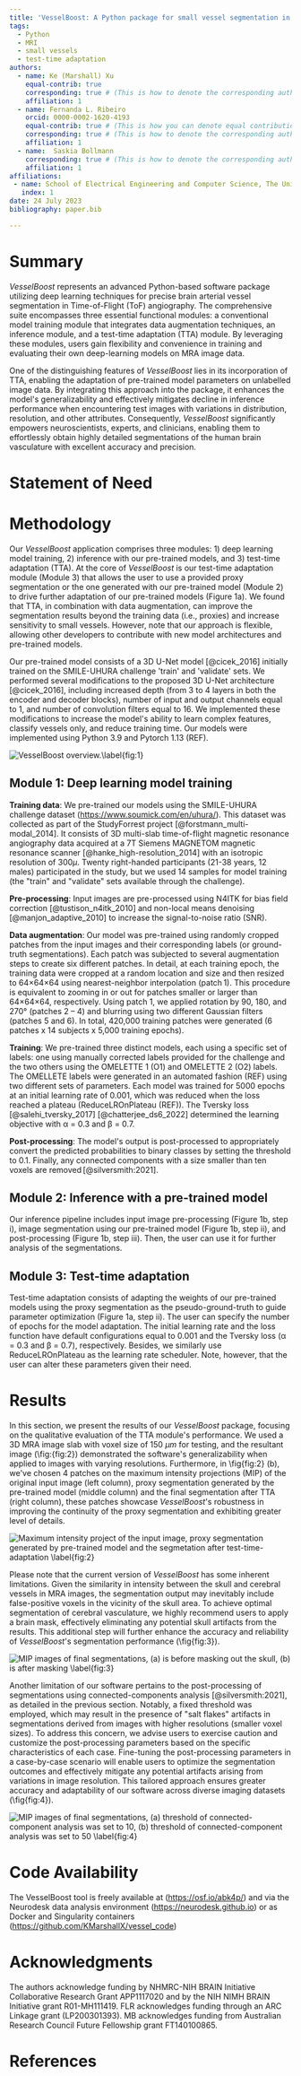 ```yaml
---
title: 'VesselBoost: A Python package for small vessel segmentation in human magnetic resonance angiography data'
tags:
  - Python
  - MRI
  - small vessels
  - test-time adaptation
authors:
  - name: Ke (Marshall) Xu
    equal-contrib: true
    corresponding: true # (This is how to denote the corresponding author)
    affiliation: 1
  - name: Fernanda L. Ribeiro
    orcid: 0000-0002-1620-4193
    equal-contrib: true # (This is how you can denote equal contributions between multiple authors)
    corresponding: true # (This is how to denote the corresponding author)
    affiliation: 1
  - name:  Saskia Bollmann
    corresponding: true # (This is how to denote the corresponding author)
    affiliation: 1
affiliations:
 - name: School of Electrical Engineering and Computer Science, The University of Queensland, Brisbane, Australia 
   index: 1
date: 24 July 2023
bibliography: paper.bib

---
```


# Summary
*VesselBoost* represents an advanced Python-based software package utilizing deep learning techniques for precise brain arterial vessel segmentation in Time-of-Flight (ToF) angiography. The comprehensive suite encompasses three essential functional modules: a conventional model training module that integrates data augmentation techniques, an inference module, and a test-time adaptation (TTA) module. By leveraging these modules, users gain flexibility and convenience in training and evaluating their own deep-learning models on MRA image data.

One of the distinguishing features of *VesselBoost* lies in its incorporation of TTA, enabling the adaptation of pre-trained model parameters on unlabelled image data. By integrating this approach into the package, it enhances the model's generalizability and effectively mitigates decline in inference performance when encountering test images with variations in distribution, resolution, and other attributes. Consequently, *VesselBoost* significantly empowers neuroscientists, experts, and clinicians, enabling them to effortlessly obtain highly detailed segmentations of the human brain vasculature with excellent accuracy and precision.


# Statement of Need


# Methodology

Our *VesselBoost* application comprises three modules: 1) deep learning model training, 2) inference with our pre-trained models, and 3) test-time adaptation (TTA). At the core of *VesselBoost* is our test-time adaptation module (Module 3) that allows the user to use a provided proxy segmentation or the one generated with our pre-trained model (Module 2) to drive further adaptation of our pre-trained models (Figure 1a). We found that TTA, in combination with data augmentation, can improve the segmentation results beyond the training data (i.e., proxies) and increase sensitivity to small vessels. However, note that our approach is flexible, allowing other developers to contribute with new model architectures and pre-trained models. 

Our pre-trained model consists of a 3D U-Net model [@cicek_2016] initially trained on the SMILE-UHURA challenge 'train' and 'validate' sets. We performed several modifications to the proposed 3D U-Net architecture [@cicek_2016], including increased depth (from 3 to 4 layers in both the encoder and decoder blocks), number of input and output channels equal to 1, and number of convolution filters equal to 16. We implemented these modifications to increase the model's ability to learn complex features, classify vessels only, and reduce training time. Our models were implemented using Python 3.9 and Pytorch 1.13 (REF). 

![*VesselBoost* overview.\label{fig:1}](figure1_v1.png)

## Module 1: Deep learning model training
**Training data**: We pre-trained our models using the SMILE-UHURA challenge dataset (https://www.soumick.com/en/uhura/). This dataset was collected as part of the StudyForrest project [@forstmann_multi-modal_2014]. It consists of 3D multi-slab time-of-flight magnetic resonance angiography data acquired at a 7T Siemens MAGNETOM magnetic resonance scanner [@hanke_high-resolution_2014] with an isotropic resolution of 300$\mu$. Twenty right-handed participants (21-38 years, 12 males) participated in the study, but we used 14 samples for model training (the "train" and "validate" sets available through the challenge). 

**Pre-processing**: Input images are pre-processed using N4ITK for bias field correction [@tustison_n4itk_2010] and non-local means denoising [@manjon_adaptive_2010] to increase the signal-to-noise ratio (SNR). 

**Data augmentation**: Our model was pre-trained using randomly cropped patches from the input images and their corresponding labels (or ground-truth segmentations). Each patch was subjected to several augmentation steps to create six different patches. In detail, at each training epoch, the training data were cropped at a random location and size and then resized to 64×64×64 using nearest-neighbor interpolation (patch 1). This procedure is equivalent to zooming in or out for patches smaller or larger than 64×64×64, respectively. Using patch 1, we applied rotation by 90, 180, and 270° (patches 2 – 4) and blurring using two different Gaussian filters (patches 5 and 6). In total, 420,000 training patches were generated (6 patches x 14 subjects x 5,000 training epochs). 

**Training**: We pre-trained three distinct models, each using a specific set of labels: one using manually corrected labels provided for the challenge and the two others using the OMELETTE 1 (O1) and OMELETTE 2 (O2) labels. The OMELLETE labels were generated in an automated fashion (REF) using two different sets of parameters. Each model was trained for 5000 epochs at an initial learning rate of 0.001, which was reduced when the loss reached a plateau (ReduceLROnPlateau (REF)). The Tversky loss [@salehi_tversky_2017] [@chatterjee_ds6_2022] determined the learning objective with α = 0.3 and β = 0.7. 

**Post-processing**: The model's output is post-processed to appropriately convert the predicted probabilities to binary classes by setting the threshold to 0.1. Finally, any connected components with a size smaller than ten voxels are removed [@silversmith:2021]. 
 
## Module 2: Inference with a pre-trained model
Our inference pipeline includes input image pre-processing (Figure 1b, step i), image segmentation using our pre-trained model (Figure 1b, step ii), and post-processing (Figure 1b, step iii). Then, the user can use it for further analysis of the segmentations. 

## Module 3: Test-time adaptation
Test-time adaptation consists of adapting the weights of our pre-trained models using the proxy segmentation as the pseudo-ground-truth to guide parameter optimization (Figure 1a, step ii). The user can specify the number of epochs for the model adaptation. The initial learning rate and the loss function have default configurations equal to 0.001 and the Tversky loss (α = 0.3 and β = 0.7), respectively. Besides, we similarly use ReduceLROnPlateau as the learning rate scheduler. Note, however, that the user can alter these parameters given their need.

# Results
In this section, we present the results of our *VesselBoost* package, focusing on the qualitative evaluation of the TTA module's performance. We used a 3D MRA image slab with voxel size of 150 $\mu m$ for testing, and the resultant image (\fig:{fig:2}) demonstrated the software's generalizability when applied to images with varying resolutions. Furthermore, in \fig{fig:2} (b), we've chosen 4 patches on the maximum intensity projections (MIP) of the original input image (left column), proxy segmentation generated by the pre-trained model (middle column) and the final segmentation after TTA (right column), these patches showcase *VesselBoost*'s robustness in improving the continuity of the proxy segmentation and exhibiting greater level of details.   

![Maximum intensity project of the input image, proxy segmentation generated by pre-trained model and the segmetation after test-time-adaptation \label{fig:2}](figure2_v5.png)

Please note that the current version of *VesselBoost* has some inherent limitations. Given the similarity in intensity between the skull and cerebral vessels in MRA images, the segmentation output may inevitably include false-positive voxels in the vicinity of the skull area. To achieve optimal segmentation of cerebral vasculature, we highly recommend users to apply a brain mask, effectively eliminating any potential skull artifacts from the results. This additional step will further enhance the accuracy and reliability of *VesselBoost*'s segmentation performance (\fig{fig:3}).

![MIP images of final segmentations, (a) is before masking out the skull, (b) is after masking \label{fig:3}](figure3_v3.png)

Another limitation of our software pertains to the post-processing of segmentations using connected-components analysis [@silversmith:2021], as detailed in the previous section. Notably, a fixed threshold was employed, which may result in the presence of "salt flakes" artifacts in segmentations derived from images with higher resolutions (smaller voxel sizes). To address this concern, we advise users to exercise caution and customize the post-processing parameters based on the specific characteristics of each case. Fine-tuning the post-processing parameters in a case-by-case scenario will enable users to optimize the segmentation outcomes and effectively mitigate any potential artifacts arising from variations in image resolution. This tailored approach ensures greater accuracy and adaptability of our software across diverse imaging datasets (\fig{fig:4}).

![MIP images of final segmentations, (a) threshold of connected-component analysis was set to 10, (b) threshold of connected-component analysis was set to 50 \label{fig:4}](figure4_v1.png)

# Code Availability

The VesselBoost tool is freely available at (https://osf.io/abk4p/) and via the
Neurodesk data analysis environment (https://neurodesk.github.io) or as Docker and Singularity containers (https://github.com/KMarshallX/vessel_code)

# Acknowledgments

The authors acknowledge funding by NHMRC-NIH BRAIN Initiative Collaborative Research Grant APP1117020 and by the NIH NIMH BRAIN Initiative grant R01-MH111419. FLR acknowledges funding through an ARC Linkage grant (LP200301393). MB acknowledges funding from Australian Research Council Future Fellowship grant FT140100865.

# References